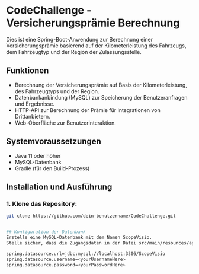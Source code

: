 # CodeChallenge - Versicherungsprämie Berechnung

Dies ist eine Spring-Boot-Anwendung zur Berechnung einer Versicherungsprämie basierend auf der Kilometerleistung des Fahrzeugs, dem Fahrzeugtyp und der Region der Zulassungsstelle.

## Funktionen

- Berechnung der Versicherungsprämie auf Basis der Kilometerleistung, des Fahrzeugtyps und der Region.
- Datenbankanbindung (MySQL) zur Speicherung der Benutzeranfragen und Ergebnisse.
- HTTP-API zur Berechnung der Prämie für Integrationen von Drittanbietern.
- Web-Oberfläche zur Benutzerinteraktion.

## Systemvoraussetzungen

- Java 11 oder höher
- MySQL-Datenbank
- Gradle (für den Build-Prozess)

## Installation und Ausführung

### 1. Klone das Repository:
```bash
git clone https://github.com/dein-benutzername/CodeChallenge.git


## Konfiguration der Datenbank
Erstelle eine MySQL-Datenbank mit dem Namen ScopeVisio.
Stelle sicher, dass die Zugangsdaten in der Datei src/main/resources/application.properties korrekt sind:

spring.datasource.url=jdbc:mysql://localhost:3306/ScopeVisio
spring.datasource.username=<yourUsernameHere>
spring.datasource.password=<yourPasswordHere>




